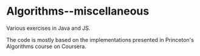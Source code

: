 # Algorithms--miscellaneous

Various exercises in Java and JS.

The code is mostly based on the implementations presented in Princeton's Algorithms course on Coursera.

